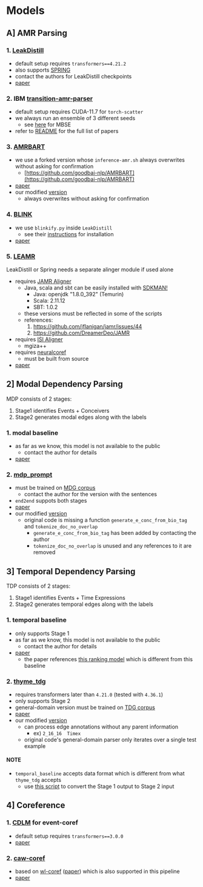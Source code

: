 # Models

## A] AMR Parsing
### 1. [LeakDistill](https://github.com/SapienzaNLP/LeakDistill)
* default setup requires `transformers==4.21.2`
* also supports [SPRING](https://github.com/SapienzaNLP/spring)
* contact the authors for LeakDistill checkpoints
* [paper](https://arxiv.org/abs/2306.13467)

### 2. IBM [transition-amr-parser](https://github.com/IBM/transition-amr-parser)
* default setup requires CUDA-11.7 for `torch-scatter`
* we always run an ensemble of 3 different seeds
  *  see [here](https://github.com/IBM/transition-amr-parser/blob/master/scripts/mbse.py) for MBSE
* refer to [README](https://github.com/IBM/transition-amr-parser/blob/master/README.md) for the full list of papers

### 3. [AMRBART](https://github.com/goodbai-nlp/AMRBART)
* we use a forked version whose `inference-amr.sh` always overwrites without asking for confirmation
  * [https://github.com/goodbai-nlp/AMRBART](https://github.com/goodbai-nlp/AMRBART)
* [paper](https://aclanthology.org/2022.acl-long.415/)
* our modified [version](https://github.com/BERT-Brandeis/AMRBART)
  * always overwrites without asking for confirmation

### 4. [BLINK](https://github.com/facebookresearch/BLINK)
* we use `blinkify.py` inside `LeakDistill`
  * see their [instructions](https://github.com/SapienzaNLP/LeakDistill?tab=readme-ov-file#evaluation) for installation
* [paper](https://arxiv.org/abs/1911.03814)

### 5. [LEAMR](https://github.com/ablodge/leamr)
LeakDistill or Spring needs a separate alinger module if used alone
* requires [JAMR Aligner](https://github.com/jflanigan/jamr)
  * Java, scala and sbt can be easily installed with [SDKMAN!](https://sdkman.io/)
    * Java: openjdk "1.8.0_392" (Temurin)
    * Scala: 2.11.12
    * SBT: 1.0.2
  * these versions must be reflected in some of the scripts
  * references:
    1. https://github.com/jflanigan/jamr/issues/44
    2. https://github.com/DreamerDeo/JAMR
* requires [ISI Aligner](https://github.com/melanietosik/string-to-amr-alignment)
  * mgiza++
* requires [neuralcoref](https://github.com/huggingface/neuralcoref)
  * must be built from source
* [paper](https://aclanthology.org/2021.acl-long.257/)

## 2] Modal Dependency Parsing

MDP consists of 2 stages:
1. Stage1 identifies Events + Conceivers
2. Stage2 generates modal edges along with the labels

### 1. modal baseline
* as far as we know, this model is not available to the public
  * contact the author for details
* [paper](https://aclanthology.org/2021.acl-long.122/)

### 2. [mdp_prompt](https://github.com/Jryao/mdp_prompt)
* must be trained on [MDG corpus](https://github.com/Jryao/modal_dependency/tree/main/data)
  * contact the author for the version with the sentences
* `end2end` suppots both stages
* [paper](https://aclanthology.org/2022.naacl-main.211/)
* our modified [version](https://github.com/BERT-Brandeis/mdp_prompt)
  * original code is missing a function `generate_e_conc_from_bio_tag` and `tokenize_doc_no_overlap`
    * `generate_e_conc_from_bio_tag` has been added by contacting the author
    * `tokenize_doc_no_overlap` is unused and any references to it are removed

## 3] Temporal Dependency Parsing

TDP consists of 2 stages:
1. Stage1 identifies Events + Time Expressions
2. Stage2 generates temporal edges along with the labels

### 1. temporal baseline
* only supports Stage 1
* as far as we know, this model is not available to the public
  * contact the author for details
* [paper](https://aclanthology.org/2020.emnlp-main.432/) 
  * the paper references [this ranking model](https://github.com/yuchenz/tdp_ranking) which is different from this baseline

### 2. [thyme_tdg](https://github.com/Jryao/thyme_tdg/tree/master)
* requires transformers later than `4.21.0` (tested with `4.36.1`)
* only supports Stage 2
* general-domain version must be trained on [TDG corpus](https://github.com/Jryao/temporal_dependency_graphs_crowdsourcing/tree/master/tdg_data)
* [paper](https://aclanthology.org/2023.clinicalnlp-1.25/)
* our modified [version](https://github.com/BERT-Brandeis/thyme_tdg)
  * can process edge annotations without any parent information
    * ex) `2_16_16	Timex` 
  * original code's general-domain parser only iterates over a single test example

#### NOTE
* `temporal_baseline` accepts data format which is different from what `thyme_tdg` accepts
  * use [this script](../scripts/convert_temporal2thyme.py) to convert the Stage 1 output to Stage 2 input

## 4] Coreference

### 1. [CDLM](https://github.com/aviclu/CDLM/tree/main/cross_encoder) for event-coref
* default setup requires `transformers==3.0.0`
* [paper](https://aclanthology.org/2021.findings-emnlp.225/)

### 2. [caw-coref](https://github.com/kareldo/wl-coref)
* based on [wl-coref](https://github.com/vdobrovolskii/wl-coref) ([paper](https://aclanthology.org/2021.emnlp-main.605/)) which is also supported in this pipeline
* [paper](https://arxiv.org/abs/2310.06165)

